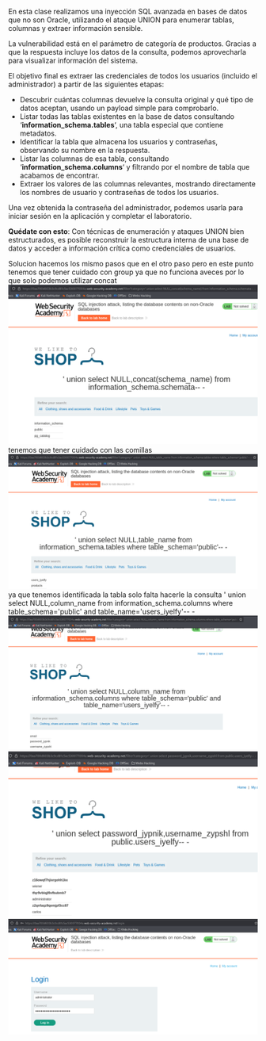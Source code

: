 En esta clase realizamos una inyección SQL avanzada en bases de datos que no son Oracle, utilizando el ataque UNION para enumerar tablas, columnas y extraer información sensible.

La vulnerabilidad está en el parámetro de categoría de productos. Gracias a que la respuesta incluye los datos de la consulta, podemos aprovecharla para visualizar información del sistema.

El objetivo final es extraer las credenciales de todos los usuarios (incluido el administrador) a partir de las siguientes etapas:

- Descubrir cuántas columnas devuelve la consulta original y qué tipo de datos aceptan, usando un payload simple para comprobarlo.
- Listar todas las tablas existentes en la base de datos consultando ‘**information_schema.tables**‘, una tabla especial que contiene metadatos.
- Identificar la tabla que almacena los usuarios y contraseñas, observando su nombre en la respuesta.
- Listar las columnas de esa tabla, consultando ‘**information_schema.columns**‘ y filtrando por el nombre de tabla que acabamos de encontrar.
- Extraer los valores de las columnas relevantes, mostrando directamente los nombres de usuario y contraseñas de todos los usuarios.

Una vez obtenida la contraseña del administrador, podemos usarla para iniciar sesión en la aplicación y completar el laboratorio.

**Quédate con esto**: Con técnicas de enumeración y ataques UNION bien estructurados, es posible reconstruir la estructura interna de una base de datos y acceder a información crítica como credenciales de usuarios.

Solucion hacemos los mismo pasos que en el otro paso pero en este punto tenemos que tener cuidado con group ya que no funciona aveces por lo que solo podemos utilizar concat
![Pasted_image_20250702161452.png](/Imagenes/Pasted_image_20250702161452.png)
tenemos que tener cuidado con las comillas
![Pasted_image_20250702161741.png](/Imagenes/Pasted_image_20250702161741.png)
ya que tenemos identificada la tabla solo falta hacerle la consulta ' union select NULL,column_name from information_schema.columns where table_schema='public' and table_name='users_iyelfy'-- -
![Pasted_image_20250702162102.png](/Imagenes/Pasted_image_20250702162102.png)
![Pasted_image_20250702162239.png](/Imagenes/Pasted_image_20250702162239.png)
![Pasted_image_20250702162323.png](/Imagenes/Pasted_image_20250702162323.png)
